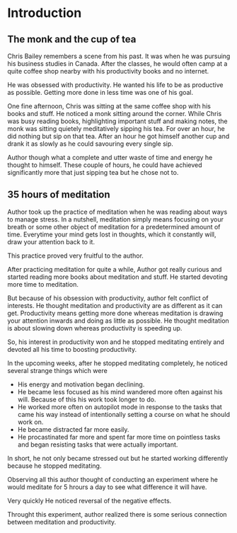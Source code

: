# Introduction

## The monk and the cup of tea

Chris Bailey remembers a scene from his past. It was when he was pursuing his business studies in Canada. After the classes, he would often camp at a quite coffee shop nearby with his productivity books and no internet.

He was obsessed with productivity. He wanted his life to be as productive as possible. Getting more done in less time was one of his goal.

One fine afternoon, Chris was sitting at the same coffee shop with his books and stuff. He noticed a monk sitting around the corner. While Chris was busy reading books, highlighting important stuff and making notes, the monk was sitting quietely meditatively sipping his tea. For over an hour, he did nothing but sip on that tea. After an hour he got himself another cup and drank it as slowly as he could savouring every single sip.

Author though what a complete and utter waste of time and energy he thought to himself. These couple of hours, he could have achieved significantly more that just sipping tea but he chose not to.

## 35 hours of meditation

Author took up the practice of meditation when he was reading about ways to manage stress. In a nutshell, meditation simply means focusing on your breath or some other object of meditation for a predetermined amount of time. Everytime your mind gets lost in thoughts, which it constantly will, draw your attention back to it.

This practice proved very fruitful to the author.

After practicing meditation for quite a while, Author got really curious and started reading more books about meditation and stuff. He started devoting more time to meditation.

But because of his obsession with productivity, author felt conflict of interests.
He thought meditation and productivity are as different as it can get. Productivity means getting more done whereas meditation is drawing your attention inwards and doing as little as possible. He thought meditation is about slowing down whereas productivity is speeding up.

So, his interest in productivity won and he stopped meditating entirely and devoted all his time to boosting productivity.

In the upcoming weeks, after he stopped meditating completely, he noticed several strange things which were

- His energy and motivation began declining.
- He became less focused as his mind wandered more often against his will. Because of this his work took longer to do.
- He worked more often on autopilot mode in response to the tasks that came his way instead of intentionally setting a course on what he should work on.
- He became distracted far more easily.
- He procastinated far more and spent far more time on pointless tasks and began resisting tasks that were actually important.

In short, he not only became stressed out but he started working differently because he stopped meditating.

Observing all this author thought of conducting an experiment where he would meditate for 5 hrours a day to see what difference it will have.

Very quickly He noticed reversal of the negative effects.

Throught this experiment, author realized there is some serious connection between meditation and productivity.
